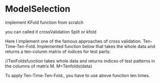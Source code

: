 # ModelSelection
implement KFold function from scratch

you can called it crossValidation Split or kfold


Here I implement one of the famous approaches of cross validation. Ten-Time-Ten-Fold. Implemented function below that takes the whole data and returns a ten-column matrix of indices for test parts:

//TenFoldsfunction takes whole data and returns indices of test patterns in the columns of matrix M.
M=Tenfolds(data)

To apply Ten-Time-Ten-Fold., you have to use above function ten times.
